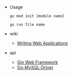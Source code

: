 * Usage

    `go mod init [module name]`

    `go run file name`

* wiki
    * [Writing Web Applications](https://golang.org/doc/articles/wiki/)

* api
    * [Gin Web Framework](https://github.com/gin-gonic/gin)
    * [Go-MySQL-Driver](https://github.com/go-sql-driver/mysql)